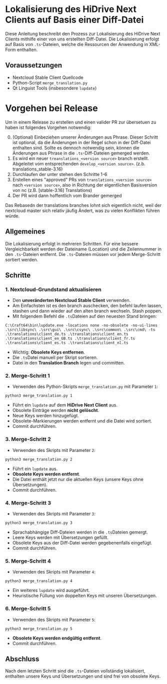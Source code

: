 # Lokalisierung des HiDrive Next Clients auf Basis einer Diff-Datei

Diese Anleitung beschreibt den Prozess zur Lokalisierung des HiDrive Next Clients mithilfe einer von uns erstellten Diff-Datei. Die Lokalisierung erfolgt auf Basis von `.ts`-Dateien, welche die Ressourcen der Anwendung in XML-Form enthalten.

## Voraussetzungen

- Nextcloud Stable Client Quellcode
- Python-Script `merge_translation.py`
- Qt Linguist Tools (insbesondere `lupdate`)

# Vorgehen bei Release

Um in einem Release zu erstellen und einen valider PR zur übersetuen zu haben ist folgendes Vorgehen notwendig:

0. (Optional) Einbeziehen unserer Änderungen aus Phrase. Dieser Schritt ist optional, da die Änderungen in der Regel schon in der Diff-Datei enthalten sind. Sollte es dennoch notwendig sein, können die Änderungen aus Phrase in die `.ts`-Diff-Dateien gemerged werden.
1. Es wird ein neuer `treanslations_<version source>` branch erstellt. Abgeleitet vom entsprechenden `develop_<version source>`. (z.b. translations_stable-3.16)
2. Durchlaufen der unter stehen den Schritte 1-6
3. Erstellen eines "approved" PRs von `translations_<version source>` nach `<version source>`, also in Richtung der eigentlichen Basisversion von nc (z.B. [stable-3.16] Translations)
4. Der PR wird dann hoffentlich vom Brander gemerged

Das Rebasedn der translations branches lohnt sich eigentlich nicht, weil der nextcloud master sich relativ jäufig Ändert, was zu vielen Konflikten führen würde.

## Allgemeines

Die Lokalisierung erfolgt in mehreren Schritten. Für eine bessere Vergleichbarkeit werden der Dateiname (Location) und die Zeilennummer in den `.ts`-Dateien entfernt. Die `.ts`-Dateien müssen vor jedem Merge-Schritt sortiert werden.

## Schritte

### 1. Nextcloud-Grundstand aktualisieren

- Den **unveränderten Nextcloud Stable Client** verwenden.
- Am Einfachsten ist es den branch auschecken, den befehl laufen lassen, stashen und dann wieder auf den alten branch wechseln. Stash poppen.
- Mit folgendem Befehl die `.ts`Dateien auf den neuesten Stand bringen:

```
C:\Craft64\bin\lupdate.exe -locations none -no-obsolete -no-ui-lines .\src\libsync\ .\src\gui\ .\src\csync\ .\src\common\ .\src\cmd\ -ts .\translations\client_de.ts .\translations\client_en.ts .\translations\client_en_GB.ts .\translations\client_fr.ts .\translations\client_es.ts .\translations\client_nl.ts
```

- Wichtig: **Obsolete Keys entfernen**.
- Die `.ts`Datei manuell per Skript sortieren.
- Datei in den **Translation Branch** legen und committen.

### 2. Merge-Schritt 1

- Verwenden des Python-Skripts `merge_translation.py` mit Parameter `1`:

```
python3 merge_translation.py 1
```

- Führt ein `lupdate` auf dem **HiDrive Next Client** aus.
- Obsolete Einträge werden **nicht gelöscht**.
- Neue Keys werden hinzugefügt.
- Obsolete-Markierungen werden entfernt und die Datei wird sortiert.
- Commit durchführen.

### 3. Merge-Schritt 2

- Verwenden des Skripts mit Parameter `2`:

```
python3 merge_translation.py 2
```

- Führt ein `lupdate` aus.
- **Obsolete Keys werden entfernt**.
- Die Datei enthält jetzt nur die aktuellen Keys (unsere Keys ohne Übersetzungen).
- Commit durchführen.

### 4. Merge-Schritt 3

- Verwenden des Skripts mit Parameter `3`:

```
python3 merge_translation.py 3
```

- Sprachabhängige Diff-Dateien werden in die `.ts`Dateien gemergt.
- Leere Keys werden mit Übersetzungen gefüllt.
- Obsolete Keys aus der Diff-Datei werden gegebenenfalls eingefügt.
- Commit durchführen.

### 5. Merge-Schritt 4

- Verwenden des Skripts mit Parameter `4`:

```
python3 merge_translation.py 4
```

- Ein weiteres `lupdate` wird ausgeführt.
- Heuristische Füllung von doppelten Keys mit unseren Übersetzungen.

### 6. Merge-Schritt 5

- Verwenden des Skripts mit Parameter `5`:

```
python3 merge_translation.py 5
```

- **Obsolete Keys werden endgültig entfernt**.
- Commit durchführen.

## Abschluss

Nach dem letzten Schritt sind die `.ts`-Dateien vollständig lokalisiert, enthalten unsere Keys und Übersetzungen und sind frei von obsolete Keys.